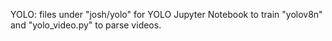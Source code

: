 YOLO:
files under "josh/yolo" for YOLO Jupyter Notebook to train "yolov8n" and "yolo_video.py" to parse videos.
